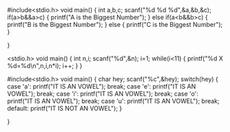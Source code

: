 #include<stdio.h> 
 void main() 
 { 
         int a,b,c; 
         scanf("%d %d %d",&a,&b,&c); 
         if(a>b&&a>c) 
         { 
             printf("A is the Biggest Number"); 
         } 
         else if(a<b&&b>c) 
         { 
             printf("B is the Biggest Number"); 
         } 
         else 
         { 
             printf("C is the Biggest Number"); 
         } 
  
 }









<stdio.h> 
 void main() 
 { 
 int n,i; 
 scanf("%d",&n); 
 i=1; 
 while(i<11) 
 { 
     printf("%d X %d=%d\n",n,i,n*i); 
     i++; 
 } 
 }




#include<stdio.h> 
 void main() 
 { 
    char hey; 
    scanf("%c",&hey); 
    switch(hey) 
    { 
        case 'a': 
        printf("IT IS AN VOWEL"); 
        break; 
        case 'e': 
        printf("IT IS AN VOWEL"); 
        break; 
        case 'i': 
        printf("IT IS AN VOWEL"); 
        break; 
        case 'o': 
        printf("IT IS AN VOWEL"); 
        break; 
        case 'u': 
        printf("IT IS AN VOWEL"); 
        break; 
        default: 
        printf("IT IS NOT AN VOWEL"); 
    } 
  
 }













